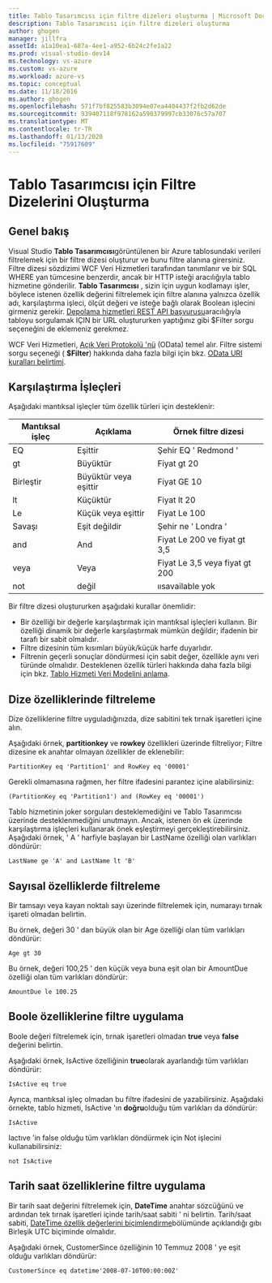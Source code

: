 ```yaml
---
title: Tablo Tasarımcısı için filtre dizeleri oluşturma | Microsoft Docs
description: Tablo Tasarımcısı için filtre dizeleri oluşturma
author: ghogen
manager: jillfra
assetId: a1a10ea1-687a-4ee1-a952-6b24c2fe1a22
ms.prod: visual-studio-dev14
ms.technology: vs-azure
ms.custom: vs-azure
ms.workload: azure-vs
ms.topic: conceptual
ms.date: 11/18/2016
ms.author: ghogen
ms.openlocfilehash: 571f7bf825583b3094e07ea4404437f2fb2d62de
ms.sourcegitcommit: 939407118f978162a590379997cb33076c57a707
ms.translationtype: MT
ms.contentlocale: tr-TR
ms.lasthandoff: 01/13/2020
ms.locfileid: "75917609"
---
```

# <a name="constructing-filter-strings-for-the-table-designer"></a>Tablo Tasarımcısı için Filtre Dizelerini Oluşturma
## <a name="overview"></a>Genel bakış
Visual Studio **Tablo Tasarımcısı**görüntülenen bir Azure tablosundaki verileri filtrelemek için bir filtre dizesi oluşturur ve bunu filtre alanına girersiniz. Filtre dizesi sözdizimi WCF Veri Hizmetleri tarafından tanımlanır ve bir SQL WHERE yan tümcesine benzerdir, ancak bir HTTP isteği aracılığıyla tablo hizmetine gönderilir. **Tablo Tasarımcısı** , sizin için uygun kodlamayı işler, böylece istenen özellik değerini filtrelemek için filtre alanına yalnızca özellik adı, karşılaştırma işleci, ölçüt değeri ve isteğe bağlı olarak Boolean işlecini girmeniz gerekir. [Depolama hizmetleri REST API başvurusu](/rest/api/storageservices)aracılığıyla tabloyu sorgulamak IÇIN bir URL oluştururken yaptığınız gibi $Filter sorgu seçeneğini de eklemeniz gerekmez.

WCF Veri Hizmetleri, [Açık Veri Protokolü 'nü](https://www.odata.org/) (OData) temel alır. Filtre sistemi sorgu seçeneği ( **$Filter**) hakkında daha fazla bilgi için bkz. [OData URI kuralları belirtimi](https://www.odata.org/documentation/odata-version-2-0/uri-conventions/).

## <a name="comparison-operators"></a>Karşılaştırma İşleçleri
Aşağıdaki mantıksal işleçler tüm özellik türleri için desteklenir:

| Mantıksal işleç | Açıklama | Örnek filtre dizesi |
| --- | --- | --- |
| EQ |Eşittir |Şehir EQ ' Redmond ' |
| gt |Büyüktür |Fiyat gt 20 |
| Birleştir |Büyüktür veya eşittir |Fiyat GE 10 |
| lt |Küçüktür |Fiyat lt 20 |
| Le |Küçük veya eşittir |Fiyat Le 100 |
| Savaşı |Eşit değildir |Şehir ne ' Londra ' |
| and |And |Fiyat Le 200 ve fiyat gt 3,5 |
| veya |Veya |Fiyat Le 3,5 veya fiyat gt 200 |
| not |değil |ıısavailable yok |

Bir filtre dizesi oluştururken aşağıdaki kurallar önemlidir:

* Bir özelliği bir değerle karşılaştırmak için mantıksal işleçleri kullanın. Bir özelliği dinamik bir değerle karşılaştırmak mümkün değildir; ifadenin bir tarafı bir sabit olmalıdır.
* Filtre dizesinin tüm kısımları büyük/küçük harfe duyarlıdır.
* Filtrenin geçerli sonuçlar döndürmesi için sabit değer, özellikle aynı veri türünde olmalıdır. Desteklenen özellik türleri hakkında daha fazla bilgi için bkz. [Tablo Hizmeti Veri Modelini anlama](/rest/api/storageservices/Understanding-the-Table-Service-Data-Model).

## <a name="filtering-on-string-properties"></a>Dize özelliklerinde filtreleme
Dize özelliklerine filtre uyguladığınızda, dize sabitini tek tırnak işaretleri içine alın.

Aşağıdaki örnek, **partitionkey** ve **rowkey** özellikleri üzerinde filtreliyor; Filtre dizesine ek anahtar olmayan özellikler de eklenebilir:

```
PartitionKey eq 'Partition1' and RowKey eq '00001'
```

Gerekli olmamasına rağmen, her filtre ifadesini parantez içine alabilirsiniz:

```
(PartitionKey eq 'Partition1') and (RowKey eq '00001')
```

Tablo hizmetinin joker sorguları desteklemediğini ve Tablo Tasarımcısı üzerinde desteklenmediğini unutmayın. Ancak, istenen ön ek üzerinde karşılaştırma işleçleri kullanarak önek eşleştirmeyi gerçekleştirebilirsiniz. Aşağıdaki örnek, ' A ' harfiyle başlayan bir LastName özelliği olan varlıkları döndürür:

```
LastName ge 'A' and LastName lt 'B'
```

## <a name="filtering-on-numeric-properties"></a>Sayısal özelliklerde filtreleme
Bir tamsayı veya kayan noktalı sayı üzerinde filtrelemek için, numarayı tırnak işareti olmadan belirtin.

Bu örnek, değeri 30 ' dan büyük olan bir Age özelliği olan tüm varlıkları döndürür:

```
Age gt 30
```

Bu örnek, değeri 100,25 ' den küçük veya buna eşit olan bir AmountDue özelliği olan tüm varlıkları döndürür:

```
AmountDue le 100.25
```

## <a name="filtering-on-boolean-properties"></a>Boole özelliklerine filtre uygulama
Boole değeri filtrelemek için, tırnak işaretleri olmadan **true** veya **false** değerini belirtin.

Aşağıdaki örnek, IsActive özelliğinin **true**olarak ayarlandığı tüm varlıkları döndürür:

```
IsActive eq true
```

Ayrıca, mantıksal işleç olmadan bu filtre ifadesini de yazabilirsiniz. Aşağıdaki örnekte, tablo hizmeti, IsActive 'ın **doğru**olduğu tüm varlıkları da döndürür:

```
IsActive
```

Iactıve 'in false olduğu tüm varlıkları döndürmek için Not işlecini kullanabilirsiniz:

```
not IsActive
```

## <a name="filtering-on-datetime-properties"></a>Tarih saat özelliklerine filtre uygulama
Bir tarih saat değerini filtrelemek için, **DateTime** anahtar sözcüğünü ve ardından tek tırnak işaretleri içinde tarih/saat sabiti ' ni belirtin. Tarih/saat sabiti, [DateTime özellik değerlerini biçimlendirme](/rest/api/storageservices/Formatting-DateTime-Property-Values)bölümünde açıklandığı gıbı Birleşik UTC biçiminde olmalıdır.

Aşağıdaki örnek, CustomerSince özelliğinin 10 Temmuz 2008 ' ye eşit olduğu varlıkları döndürür:

```
CustomerSince eq datetime'2008-07-10T00:00:00Z'
```
